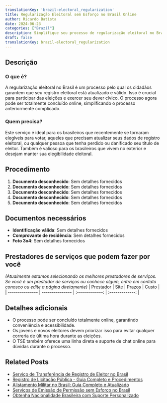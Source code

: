 ```yaml
---
translationKey: 'brazil-electoral_regularization'
title: Regularização Eleitoral sem Esforço no Brasil Online
author: Ricardo Batista
date: 2024-06-23
categories: ["Brazil"]
description: Simplifique seu processo de regularização eleitoral no Brasil com nosso serviço online abrangente. Rápido, fácil e totalmente digital.
draft: false
translationKey: brazil-electoral_regularization
---
```


## Descrição
### O que é?
A regularização eleitoral no Brasil é um processo pelo qual os cidadãos garantem que seu registro eleitoral está atualizado e válido. Isso é crucial para participar das eleições e exercer seu dever cívico. O processo agora pode ser totalmente concluído online, simplificando o processo anteriormente complicado.

### Quem precisa?
Este serviço é ideal para os brasileiros que recentemente se tornaram elegíveis para votar, aqueles que precisam atualizar seus dados de registro eleitoral, ou qualquer pessoa que tenha perdido ou danificado seu título de eleitor. Também é valioso para os brasileiros que vivem no exterior e desejam manter sua elegibilidade eleitoral.

## Procedimento

1. **Documento desconhecido**: Sem detalhes fornecidos
2. **Documento desconhecido**: Sem detalhes fornecidos
3. **Documento desconhecido**: Sem detalhes fornecidos
4. **Documento desconhecido**: Sem detalhes fornecidos
5. **Documento desconhecido**: Sem detalhes fornecidos

## Documentos necessários

- **Identificação válida**: Sem detalhes fornecidos
- **Comprovante de residência**: Sem detalhes fornecidos
- **Foto 3x4**: Sem detalhes fornecidos

## Prestadores de serviços que podem fazer por você
_(Atualmente estamos selecionando os melhores prestadores de serviços. Se você é um prestador de serviços ou conhece algum, entre em contato conosco ou edite a página diretamente)_
| Prestador        |     Site     |     Prazos    |       Custo      |
| --------------- | --------------- |  :-------------: | :-------------: |

## Detalhes adicionais

- O processo pode ser concluído totalmente online, garantindo conveniência e acessibilidade.
- Os jovens e novos eleitores devem priorizar isso para evitar qualquer correria de última hora durante as eleições.
- O TSE também oferece uma linha direta e suporte de chat online para dúvidas durante o processo.
## Related Posts

- [Serviço de Transferência de Registro de Eleitor no Brasil](https://tramitit.com/pt/guides/brazil/transfer%C3%AAncia_de_t%C3%ADtulo_de_eleitor/)
- [Registro de Licitação Pública - Guia Completo e Procedimentos](https://tramitit.com/pt/guides/brazil/inscri%C3%A7%C3%A3o_em_concursos_p%C3%BAblicos/)
- [Alistamento Militar no Brasil: Guia Completo e Atualizado](https://tramitit.com/pt/guides/brazil/alistamento_militar/)
- [Serviços de Emissão de Permissão sem Esforço no Brasil](https://tramitit.com/pt/guides/brazil/emiss%C3%A3o_de_alvar%C3%A1/)
- [Obtenha Nacionalidade Brasileira com Suporte Personalizado](https://tramitit.com/pt/guides/brazil/solicita%C3%A7%C3%A3o_de_nacionalidade/)